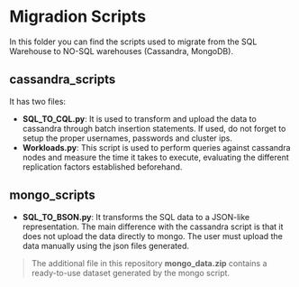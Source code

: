 # Migradion Scripts
In this folder you can find the scripts used to migrate from the SQL Warehouse to NO-SQL warehouses (Cassandra, MongoDB). 

## cassandra_scripts
It has two files:
* **SQL_TO_CQL.py**: It is used to transform and upload the data to cassandra through batch insertion statements. If used, do not forget to setup the proper usernames, passwords and cluster ips.
* **Workloads.py**: This script is used to perform queries against cassandra nodes and measure the time it takes to execute, evaluating the different replication factors established beforehand.

## mongo_scripts
* **SQL_TO_BSON.py**: It transforms the SQL data to a JSON-like representation. The main difference with the cassandra script is that it does not upload the data directly to mongo. The user must upload the data manually using the json files generated.

> The additional file in this repository **mongo_data.zip** contains a ready-to-use dataset generated by the mongo script.
